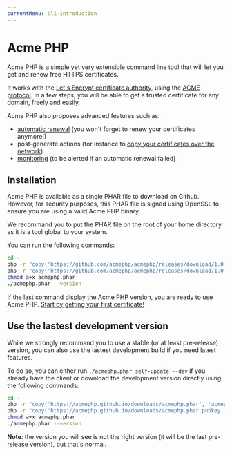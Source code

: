 ```yaml
---
currentMenu: cli-introduction
---
```


# Acme PHP

Acme PHP is a simple yet very extensible command line tool that will let you get
and renew free HTTPS certificates.

It works with the [Let's Encrypt certificate authority](https://letsencrypt.org/),
using the [ACME protocol](https://github.com/letsencrypt/acme-spec). In a few steps,
you will be able to get a trusted certificate for any domain, freely and easily.

Acme PHP also proposes advanced features such as:

- [automatic renewal](/documentation/cli/automatic-renewal.html) (you won't forget to renew your certificates anymore!)
- post-generate actions (for instance to [copy your certificates over the network](/documentation//cli/copy-network.html))
- [monitoring](/documentation/cli/monitoring.html) (to be alerted if an automatic renewal failed)

## Installation

Acme PHP is available as a single PHAR file to download on Github. However, for security purposes,
this PHAR file is signed using OpenSSL to ensure you are using a valid Acme PHP binary.

We recommand you to put the PHAR file on the root of your home directory as it is a tool global to
your system.

You can run the following commands:

``` bash
cd ~
php -r "copy('https://github.com/acmephp/acmephp/releases/download/1.0.0-alpha8/acmephp.phar', 'acmephp.phar');"
php -r "copy('https://github.com/acmephp/acmephp/releases/download/1.0.0-alpha8/acmephp.phar.pubkey', 'acmephp.phar.pubkey');"
chmod a+x acmephp.phar
./acmephp.phar --version
```

If the last command display the Acme PHP version, you are ready to use Acme PHP.
[Start by getting your first certificate!](/documentation/cli/get-certificate.html)

## Use the lastest development version

While we strongly recommand you to use a stable (or at least pre-release) version, you can also use the lastest
development build if you need latest features.

To do so, you can either run `./acmephp.phar self-update --dev` if you already have the client or download
the development version directly using the following commands:

``` bash
cd ~
php -r "copy('https://acmephp.github.io/downloads/acmephp.phar', 'acmephp.phar');"
php -r "copy('https://acmephp.github.io/downloads/acmephp.phar.pubkey', 'acmephp.phar.pubkey');"
chmod a+x acmephp.phar
./acmephp.phar --version
```

**Note**: the version you will see is not the right version (it will be the last pre-release version), but
that's normal.
